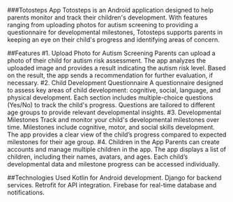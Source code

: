 ###Totosteps App
Totosteps is an Android application designed to help parents monitor and track their children's development. With features ranging from uploading photos for autism screening to providing a questionnaire for developmental milestones, Totosteps supports parents in keeping an eye on their child's progress and identifying areas of concern.

##Features
#1. Upload Photo for Autism Screening
Parents can upload a photo of their child for autism risk assessment.
The app analyzes the uploaded image and provides a result indicating the autism risk level.
Based on the result, the app sends a recommendation for further evaluation, if necessary.
#2. Child Development Questionnaire
A questionnaire designed to assess key areas of child development: cognitive, social, language, and physical development.
Each section includes multiple-choice questions (Yes/No) to track the child's progress.
Questions are tailored to different age groups to provide relevant developmental insights.
#3. Developmental Milestones
Track and monitor your child's developmental milestones over time.
Milestones include cognitive, motor, and social skills development.
The app provides a clear view of the child’s progress compared to expected milestones for their age group.
#4. Children in the App
Parents can create accounts and manage multiple children in the app.
The app displays a list of children, including their names, avatars, and ages.
Each child’s developmental data and milestone progress can be accessed individually.

##Technologies Used
Kotlin for Android development.
Django for backend services.
Retrofit for API integration.
Firebase for real-time database and notifications.
